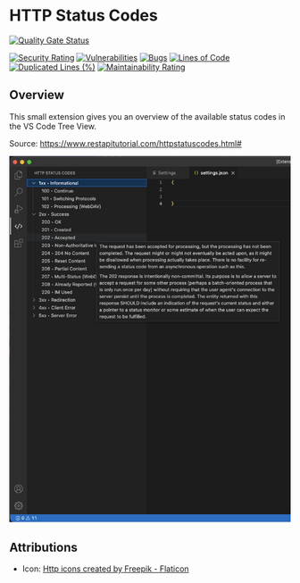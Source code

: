 # HTTP Status Codes

<!-- project badges -->
[![Quality Gate Status](https://sq.srv.tobiaswaelde.com/api/project_badges/measure?project=tobiaswaelde_vscode-http-statuscodes_AYbOGIMFMsG9aSOZ5fm9&metric=alert_status&token=sqb_6970939e57cd917254edefc1a4b1db21bb66d52f)](https://sq.srv.tobiaswaelde.com/dashboard?id=tobiaswaelde_vscode-http-statuscodes_AYbOGIMFMsG9aSOZ5fm9)

[![Security Rating](https://sq.srv.tobiaswaelde.com/api/project_badges/measure?project=tobiaswaelde_vscode-http-statuscodes_AYbOGIMFMsG9aSOZ5fm9&metric=security_rating&token=sqb_6970939e57cd917254edefc1a4b1db21bb66d52f)](https://sq.srv.tobiaswaelde.com/dashboard?id=tobiaswaelde_vscode-http-statuscodes_AYbOGIMFMsG9aSOZ5fm9)
[![Vulnerabilities](https://sq.srv.tobiaswaelde.com/api/project_badges/measure?project=tobiaswaelde_vscode-http-statuscodes_AYbOGIMFMsG9aSOZ5fm9&metric=vulnerabilities&token=sqb_6970939e57cd917254edefc1a4b1db21bb66d52f)](https://sq.srv.tobiaswaelde.com/dashboard?id=tobiaswaelde_vscode-http-statuscodes_AYbOGIMFMsG9aSOZ5fm9)
[![Bugs](https://sq.srv.tobiaswaelde.com/api/project_badges/measure?project=tobiaswaelde_vscode-http-statuscodes_AYbOGIMFMsG9aSOZ5fm9&metric=bugs&token=sqb_6970939e57cd917254edefc1a4b1db21bb66d52f)](https://sq.srv.tobiaswaelde.com/dashboard?id=tobiaswaelde_vscode-http-statuscodes_AYbOGIMFMsG9aSOZ5fm9)
[![Lines of Code](https://sq.srv.tobiaswaelde.com/api/project_badges/measure?project=tobiaswaelde_vscode-http-statuscodes_AYbOGIMFMsG9aSOZ5fm9&metric=ncloc&token=sqb_6970939e57cd917254edefc1a4b1db21bb66d52f)](https://sq.srv.tobiaswaelde.com/dashboard?id=tobiaswaelde_vscode-http-statuscodes_AYbOGIMFMsG9aSOZ5fm9)
[![Duplicated Lines (%)](https://sq.srv.tobiaswaelde.com/api/project_badges/measure?project=tobiaswaelde_vscode-http-statuscodes_AYbOGIMFMsG9aSOZ5fm9&metric=duplicated_lines_density&token=sqb_6970939e57cd917254edefc1a4b1db21bb66d52f)](https://sq.srv.tobiaswaelde.com/dashboard?id=tobiaswaelde_vscode-http-statuscodes_AYbOGIMFMsG9aSOZ5fm9)
[![Maintainability Rating](https://sq.srv.tobiaswaelde.com/api/project_badges/measure?project=tobiaswaelde_vscode-http-statuscodes_AYbOGIMFMsG9aSOZ5fm9&metric=sqale_rating&token=sqb_6970939e57cd917254edefc1a4b1db21bb66d52f)](https://sq.srv.tobiaswaelde.com/dashboard?id=tobiaswaelde_vscode-http-statuscodes_AYbOGIMFMsG9aSOZ5fm9)


## Overview
This small extension gives you an overview of the available status codes in the VS Code Tree View.

Source: https://www.restapitutorial.com/httpstatuscodes.html#

![Overview](docs/images/overview.png)


## Attributions
- Icon: [Http icons created by Freepik - Flaticon](https://www.flaticon.com/free-icons/http)